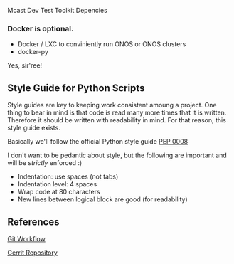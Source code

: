 Mcast Dev Test Toolkit Depencies

### Docker is optional.

* Docker / LXC to conviniently run ONOS or ONOS clusters
* docker-py 

Yes, sir'ree!

Style Guide for Python Scripts
------------------------------

Style guides are key to keeping work consistent amoung a project. One thing to bear in mind is that code is read many more times that it is written.  Therefore it should be written with readability in mind.  For that reason, this style guide exists.

Basically we'll follow the official Python style guide [PEP 0008](https://www.python.org/dev/peps/pep-0008)

I don't want to be pedantic about style, but the following are important and will be _strictly_ enforced :)

* Indentation: use spaces (not tabs)
* Indentation level: 4 spaces
* Wrap code at 80 characters
* New lines between logical block are good (for readability)

References
----------

[Git Workflow](doc/git-workflow.md)

[Gerrit Repository](ssh://rusty@gerrit.onosproject.org:29418/onos-app-samples)
